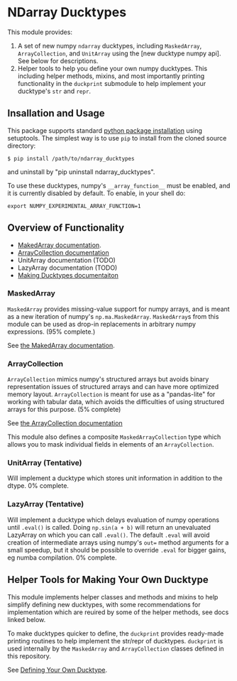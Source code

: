 # NDarray Ducktypes

This module provides:

 1. A set of new numpy `ndarray` ducktypes, including `MaskedArray`, `ArrayCollection`, and `UnitArray` using the [new ducktype numpy api]. See below for descriptions.
 2. Helper tools to help you define your own numpy ducktypes. This including helper methods, mixins, and most importantly printing functionality in the `duckprint` submodule to help implement your ducktype's `str` and `repr`.

## Insallation and Usage

This package supports standard [python package installation](https://packaging.python.org/tutorials/installing-packages/) using setuptools. The simplest way is to use `pip` to install from the cloned source directory:

    $ pip install /path/to/ndarray_ducktypes

and uninstall by "pip uninstall ndarray_ducktypes".

To use these ducktypes, numpy's `__array_function__` must be enabled, and it is currently disabled by default. To enable, in your shell do:
```
export NUMPY_EXPERIMENTAL_ARRAY_FUNCTION=1
```
## Overview of Functionality

 * [MakedArray documentation](MaskedArray.md).
 * [ArrayCollection documentation](ArrayCollection.md)
 * UnitArray documentation (TODO)
 * LazyArray documentation (TODO)
 * [Making Ducktypes documentaiton](MakingDucktypes.md)

### MaskedArray

`MaskedArray` provides missing-value support for numpy arrays, and is meant as a new iteration of numpy's `np.ma.MaskedArray`. `MaskedArray`s from this module can be used as drop-in replacements in arbitrary numpy expressions. (95% complete.)

See [the MakedArray documentation](doc/MaskedArray.md).

### ArrayCollection

`ArrayCollection` mimics numpy's structured arrays but avoids binary representation issues of structured arrays and can have more optimized memory layout. `ArrayCollection` is meant for use as a "pandas-lite" for working with tabular data, which avoids the difficulties of using structured arrays for this purpose. (5% complete)

See [the ArrayCollection documentation](doc/ArrayCollection.md)

This module also defines a composite `MaskedArrayCollection` type which allows you to mask individual fields in elements of an `ArrayCollection`.

### UnitArray (Tentative)

Will implement a ducktype which stores unit information in addition to the dtype. 0% complete.

### LazyArray (Tentative)

Will implement a ducktype which delays evaluation of numpy operations until `.eval()` is called. Doing `np.sin(a + b)` will return an unevaluated LazyArray on which you can call `.eval()`. The default `.eval` will avoid creation of intermediate arrays using numpy's `out=` method arguments for a small speedup, but it should be possible to override `.eval` for bigger gains, eg numba compilation.  0% complete.

## Helper Tools for Making Your Own Ducktype

This module implements helper classes and methods and mixins to help simplify defining new ducktypes, with some recommendations for implementation which are reuired by some of the helper methods, see docs linked below.

To make ducktypes quicker to define, the `duckprint` provides ready-made printing routines to help implement the str/repr of ducktypes. `duckprint` is used internally by the `MaskedArray` and `ArrayCollection` classes defined in this repository.

See [Defining Your Own Ducktype](MakingDucktypes.md).
